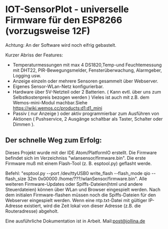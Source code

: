 # IOT-SensorPlot - universelle Firmware für den ESP8266 (vorzugsweise 12F)

Achtung: An der Software wird noch eifrig gebastelt.

Kurzer Abriss der Features:
 - Temperaturmessungen mit max 4 DS1820,Temp-und Feuchtemessung mit DHT22, PIR-Bewegungsmelder, Fensterüberwachung, Alarmgeber, Logging usw.
 - Anzeige einzeln oder mehrere Sensoren gesammelt über Webserver.
 - Eigenes Sensor-WLan-Netz konfigurierbar.
 - Hardware über 5V-Netzteil oder 2 Batterien. ( Kann evtl. über uns zum Selbstkostenpreis bezogen werden )
   Vieles ist auch mit z.B. dem Wemos-mini-Modul machbar.Siehe https://wiki.wemos.cc/products:d1:d1_mini
 - Passiv ( nur Anzeige ) oder aktiv programmierbar zum Ausführen von Aktionen ( Pushservice, 2 Ausgänge schaltbar als Taster, Schalter oder Dimmen ).

Der schnelle Weg zum Erfolg:
----------------------------
Dieses Projekt wurde mit der IDE Atom/PlatformIO erstellt.
Die Firmware befindet sich im Verzeichniss "wlansensor/firmware.bin".
Die erste Firmware muß mit einem Flash-Tool (z. B. esptool.py) geflasht werde.

Befehl: "esptool.py --port /dev/ttyUSB0 write_flash --flash_mode qio --flash_size 32m 0x00000 /home/???/wlanSensor/firmware.bin".
Alle weiteren Firmware-Updates oder Spiffs-Dateien(html und andere Steuerdateien) können über WLan und Browser eingespielt werden.
Nach dem initialen Firmware-flashen müssen noch die Spiffs-Dateien für den Webserver eingespielt werden.
Wenn eine ntp.txt-Datei mit gültiger IP-Adresse existiert, wird die Zeit lokal von dieser Adresse (z.B. die Routeradresse) abgeholt.

Eine ausführliche Dokumentation ist in Arbeit.
Mail:post@jollina.de


